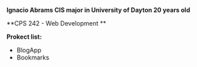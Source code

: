 **Ignacio Abrams 
CIS major in University of Dayton
20 years old**

**CPS 242 - Web Development **

**Prokect list:** 

- BlogApp
- Bookmarks


